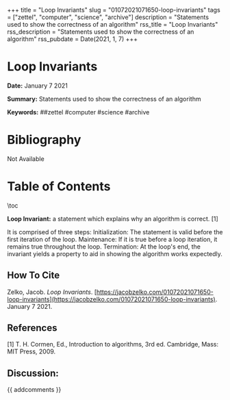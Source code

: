 +++
title = "Loop Invariants"
slug = "01072021071650-loop-invariants"
tags = ["zettel", "computer", "science", "archive"]
description = "Statements used to show the correctness of an algorithm"
rss_title = "Loop Invariants"
rss_description = "Statements used to show the correctness of an algorithm"
rss_pubdate = Date(2021, 1, 7)
+++



Loop Invariants
=========

**Date:** January 7 2021

**Summary:** Statements used to show the correctness of an algorithm

**Keywords:** ##zettel #computer #science  #archive

Bibliography
==========

Not Available

Table of Contents
=========

\toc

**Loop Invariant:** a statement which explains why an algorithm is correct. [1]

It is comprised of three steps: Initialization: The statement is valid before the first iteration of the loop. Maintenance: If it is true before a loop iteration, it remains true throughout the loop. Termination: At the loop's end, the invariant yields a property to aid in showing the algorithm works expectedly.
## How To Cite

 Zelko, Jacob. _Loop Invariants_. [https://jacobzelko.com/01072021071650-loop-invariants](https://jacobzelko.com/01072021071650-loop-invariants). January 7 2021.
## References

[1] T. H. Cormen, Ed., Introduction to algorithms, 3rd ed. Cambridge, Mass: MIT Press, 2009.
## Discussion: 

{{ addcomments }}
